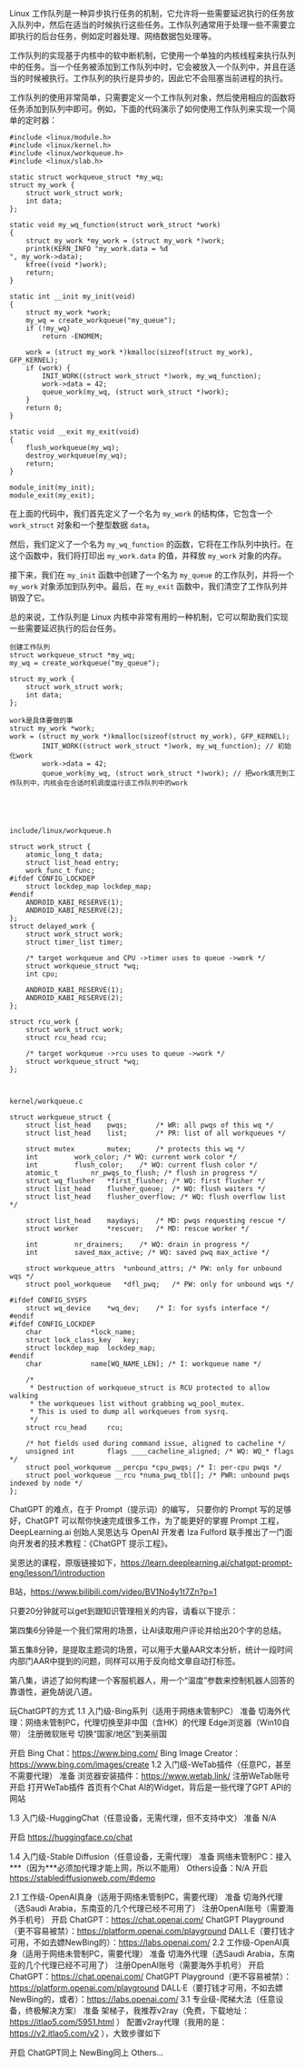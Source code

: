 


Linux 工作队列是一种异步执行任务的机制，它允许将一些需要延迟执行的任务放入队列中，然后在适当的时候执行这些任务。工作队列通常用于处理一些不需要立即执行的后台任务，例如定时器处理、网络数据包处理等。

工作队列的实现基于内核中的软中断机制，它使用一个单独的内核线程来执行队列中的任务。当一个任务被添加到工作队列中时，它会被放入一个队列中，并且在适当的时候被执行。工作队列的执行是异步的，因此它不会阻塞当前进程的执行。

工作队列的使用非常简单，只需要定义一个工作队列对象，然后使用相应的函数将任务添加到队列中即可。例如，下面的代码演示了如何使用工作队列来实现一个简单的定时器：

```
#include <linux/module.h>
#include <linux/kernel.h>
#include <linux/workqueue.h>
#include <linux/slab.h>

static struct workqueue_struct *my_wq;
struct my_work {
    struct work_struct work;
    int data;
};

static void my_wq_function(struct work_struct *work)
{
    struct my_work *my_work = (struct my_work *)work;
    printk(KERN_INFO "my_work.data = %d
", my_work->data);
    kfree((void *)work);
    return;
}

static int __init my_init(void)
{
    struct my_work *work;
    my_wq = create_workqueue("my_queue");
    if (!my_wq)
        return -ENOMEM;

    work = (struct my_work *)kmalloc(sizeof(struct my_work), GFP_KERNEL);
    if (work) {
        INIT_WORK((struct work_struct *)work, my_wq_function);
        work->data = 42;
        queue_work(my_wq, (struct work_struct *)work);
    }
    return 0;
}

static void __exit my_exit(void)
{
    flush_workqueue(my_wq);
    destroy_workqueue(my_wq);
    return;
}

module_init(my_init);
module_exit(my_exit);
```

在上面的代码中，我们首先定义了一个名为 `my_work` 的结构体，它包含一个 `work_struct` 对象和一个整型数据 `data`。

然后，我们定义了一个名为 `my_wq_function` 的函数，它将在工作队列中执行。在这个函数中，我们将打印出 `my_work.data` 的值，并释放 `my_work` 对象的内存。

接下来，我们在 `my_init` 函数中创建了一个名为 `my_queue` 的工作队列，并将一个 `my_work` 对象添加到队列中。最后，在 `my_exit` 函数中，我们清空了工作队列并销毁了它。

总的来说，工作队列是 Linux 内核中非常有用的一种机制，它可以帮助我们实现一些需要延迟执行的后台任务。


```
创建工作队列
struct workqueue_struct *my_wq;
my_wq = create_workqueue("my_queue");

struct my_work {
    struct work_struct work;
    int data;
};

work是具体要做的事
struct my_work *work;
work = (struct my_work *)kmalloc(sizeof(struct my_work), GFP_KERNEL);
        INIT_WORK((struct work_struct *)work, my_wq_function); // 初始化work
        work->data = 42;
        queue_work(my_wq, (struct work_struct *)work); // 把work填充到工作队列中，内核会在合适时机调度运行该工作队列中的work





include/linux/workqueue.h

struct work_struct {
	atomic_long_t data;
	struct list_head entry;
	work_func_t func;
#ifdef CONFIG_LOCKDEP
	struct lockdep_map lockdep_map;
#endif
	ANDROID_KABI_RESERVE(1);
	ANDROID_KABI_RESERVE(2);
};
struct delayed_work {
	struct work_struct work;
	struct timer_list timer;

	/* target workqueue and CPU ->timer uses to queue ->work */
	struct workqueue_struct *wq;
	int cpu;

	ANDROID_KABI_RESERVE(1);
	ANDROID_KABI_RESERVE(2);
};

struct rcu_work {
	struct work_struct work;
	struct rcu_head rcu;

	/* target workqueue ->rcu uses to queue ->work */
	struct workqueue_struct *wq;
};



kernel/workqueue.c

struct workqueue_struct {
	struct list_head	pwqs;		/* WR: all pwqs of this wq */
	struct list_head	list;		/* PR: list of all workqueues */

	struct mutex		mutex;		/* protects this wq */
	int			work_color;	/* WQ: current work color */
	int			flush_color;	/* WQ: current flush color */
	atomic_t		nr_pwqs_to_flush; /* flush in progress */
	struct wq_flusher	*first_flusher;	/* WQ: first flusher */
	struct list_head	flusher_queue;	/* WQ: flush waiters */
	struct list_head	flusher_overflow; /* WQ: flush overflow list */

	struct list_head	maydays;	/* MD: pwqs requesting rescue */
	struct worker		*rescuer;	/* MD: rescue worker */

	int			nr_drainers;	/* WQ: drain in progress */
	int			saved_max_active; /* WQ: saved pwq max_active */

	struct workqueue_attrs	*unbound_attrs;	/* PW: only for unbound wqs */
	struct pool_workqueue	*dfl_pwq;	/* PW: only for unbound wqs */

#ifdef CONFIG_SYSFS
	struct wq_device	*wq_dev;	/* I: for sysfs interface */
#endif
#ifdef CONFIG_LOCKDEP
	char			*lock_name;
	struct lock_class_key	key;
	struct lockdep_map	lockdep_map;
#endif
	char			name[WQ_NAME_LEN]; /* I: workqueue name */

	/*
	 * Destruction of workqueue_struct is RCU protected to allow walking
	 * the workqueues list without grabbing wq_pool_mutex.
	 * This is used to dump all workqueues from sysrq.
	 */
	struct rcu_head		rcu;

	/* hot fields used during command issue, aligned to cacheline */
	unsigned int		flags ____cacheline_aligned; /* WQ: WQ_* flags */
	struct pool_workqueue __percpu *cpu_pwqs; /* I: per-cpu pwqs */
	struct pool_workqueue __rcu *numa_pwq_tbl[]; /* PWR: unbound pwqs indexed by node */
};
```






ChatGPT 的难点，在于 Prompt（提示词）的编写，
只要你的 Prompt 写的足够好，ChatGPT 可以帮你快速完成很多工作，为了能更好的掌握 Prompt 工程，DeepLearning.ai 创始人吴恩达与 OpenAI 开发者 Iza Fulford 联手推出了一门面向开发者的技术教程：《ChatGPT 提示工程》。

吴恩达的课程，原版链接如下，https://learn.deeplearning.ai/chatgpt-prompt-eng/lesson/1/introduction

B站，https://www.bilibili.com/video/BV1No4y1t7Zn?p=1

只要20分钟就可以get到跟知识管理相关的内容，请看以下提示：

第四集6分钟是一个我们常用的场景，让AI读取用户评论并给出20个字的总结。

第五集8分钟，是提取主题词的场景，可以用于大量AAR文本分析，统计一段时间内部门AAR中提到的问题，同样可以用于反向给文章自动打标签。

第八集，讲述了如何构建一个客服机器人，用一个“温度”参数来控制机器人回答的靠谱性，避免胡说八道。






玩ChatGPT的方式
1.1 入门级-Bing系列（适用于网络未管制PC）
准备
切海外代理：网络未管制PC，代理切换至非中国（含HK）的代理
Edge浏览器（Win10自带）
注册微软账号
切换“国家/地区”到美丽国

开启
Bing Chat：https://www.bing.com/
Bing Image Creator：https://www.bing.com/images/create
1.2 入门级-WeTab插件（任意PC，甚至不需要代理）
准备
浏览器安装插件：https://www.wetab.link/
注册WeTab账号
开启
打开WeTab插件
首页有个Chat AI的Widget，背后是一些代理了GPT API的网站

1.3 入门级-HuggingChat（任意设备，无需代理，但不支持中文）
准备
N/A

开启
https://huggingface.co/chat

1.4 入门级-Stable Diffusion（任意设备，无需代理）
准备
网络未管制PC：接入***（因为***必须加代理才能上网，所以不能用）
Others设备：N/A
开启
https://stablediffusionweb.com/#demo

2.1 工作级-OpenAI真身（适用于网络未管制PC，需要代理）
准备
切海外代理（选Saudi Arabia，东南亚的几个代理已经不可用了）
注册OpenAI账号（需要海外手机号）
开启
ChatGPT：https://chat.openai.com/
ChatGPT Playground（更不容易被禁）：https://platform.openai.com/playground
DALL·E（要打钱才可用，不如去嫖NewBing的）：https://labs.openai.com/
2.2 工作级-OpenAI真身（适用于网络未管制PC，需要代理）
准备
切海外代理（选Saudi Arabia，东南亚的几个代理已经不可用了）
注册OpenAI账号（需要海外手机号）
开启
ChatGPT：https://chat.openai.com/
ChatGPT Playground（更不容易被禁）：https://platform.openai.com/playground
DALL·E（要打钱才可用，不如去嫖NewBing的，或者）：https://labs.openai.com/
3.1 专业级-爬梯大法（任意设备，终极解决方案）
准备
架梯子，我推荐v2ray（免费，下载地址：https://itlao5.com/5951.html ）
配置v2ray代理（我用的是：https://v2.itlao5.com/v2 ），大致步骤如下

开启
ChatGPT同上
NewBing同上
Others…














